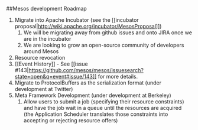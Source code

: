 ##Mesos development Roadmap

1. Migrate into Apache Incubator (see the [[incubator proposal|http://wiki.apache.org/incubator/MesosProposal]])
    1. We will be migrating away from github issues and onto JIRA once we are in the incubator
    1. We are looking to grow an open-source community of developers around Mesos
1. Resource revocation
1. [[Event History]] - See [[issue #143|https://github.com/mesos/mesos/issuesearch?state=open&q=event#issue/143]] for more details.
1. Migrate to ProtocolBuffers as the serialization format (under development at Twitter)
1. Meta Framework Development (under development at Berkeley)
    1. Allow users to submit a job (specifying their resource constraints) and have the job wait in a queue until the resources are acquired (the Application Scheduler translates those constraints into accepting or rejecting resource offers)
